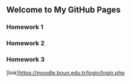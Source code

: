 ## Welcome to My GitHub Pages



### Homework 1
### Homework 2
### Homework 3
[link]https://moodle.boun.edu.tr/login/login.php
